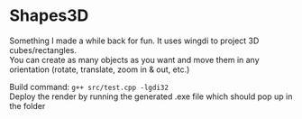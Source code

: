 # Shapes3D

Something I made a while back for fun. It uses wingdi to project 3D cubes/rectangles.\
You can create as many objects as you want and move them in any orientation (rotate, translate, zoom in & out, etc.)

Build command: `g++ src/test.cpp -lgdi32`\
Deploy the render by running the generated .exe file which should pop up in the folder

